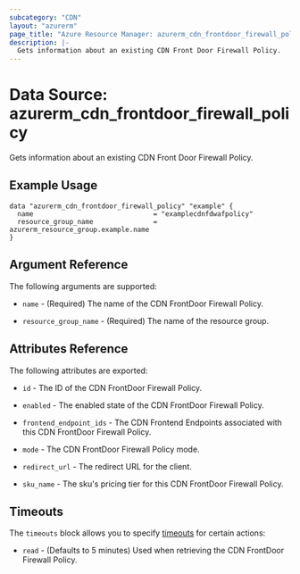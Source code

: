 ```yaml
---
subcategory: "CDN"
layout: "azurerm"
page_title: "Azure Resource Manager: azurerm_cdn_frontdoor_firewall_policy"
description: |-
  Gets information about an existing CDN Front Door Firewall Policy.
---
```


# Data Source: azurerm_cdn_frontdoor_firewall_policy

Gets information about an existing CDN Front Door Firewall Policy.

## Example Usage

```hcl
data "azurerm_cdn_frontdoor_firewall_policy" "example" {
  name                              = "examplecdnfdwafpolicy"
  resource_group_name               = azurerm_resource_group.example.name
}
```

## Argument Reference

The following arguments are supported:

* `name` - (Required) The name of the CDN FrontDoor Firewall Policy.

* `resource_group_name` - (Required) The name of the resource group.

## Attributes Reference

The following attributes are exported:

* `id` - The ID of the CDN FrontDoor Firewall Policy.

* `enabled` - The enabled state of the CDN FrontDoor Firewall Policy.

* `frontend_endpoint_ids` - The CDN Frontend Endpoints associated with this CDN FrontDoor Firewall Policy.

* `mode` - The CDN FrontDoor Firewall Policy mode.

* `redirect_url` - The redirect URL for the client.

* `sku_name` - The sku's pricing tier for this CDN FrontDoor Firewall Policy.

## Timeouts

The `timeouts` block allows you to specify [timeouts](https://www.terraform.io/docs/configuration/resources.html#timeouts) for certain actions:

* `read` - (Defaults to 5 minutes) Used when retrieving the CDN FrontDoor Firewall Policy.
